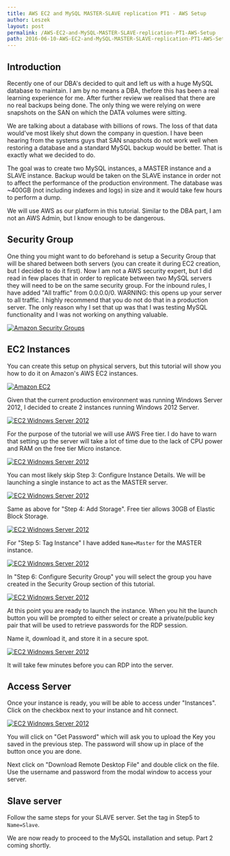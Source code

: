 ```yaml
---
title: AWS EC2 and MySQL MASTER-SLAVE replication PT1 - AWS Setup
author: Leszek
layout: post
permalink: /AWS-EC2-and-MySQL-MASTER-SLAVE-replication-PT1-AWS-Setup
path: 2016-06-10-AWS-EC2-and-MySQL-MASTER-SLAVE-replication-PT1-AWS-Setup.md
---
```


## Introduction

Recently one of our DBA's decided to quit and left us with a huge MySQL database to maintain.  I am by no means a DBA, thefore this has been a real learning experience for me.  After further review we realised that there are no real backups being done.  The only thing we were relying on were snapshots on the SAN on which the DATA volumes were sitting.

We are talking about a database with billions of rows.  The loss of that data would've most likely shut down the company in question.  I have been hearing from the systems guys that SAN snapshots do not work well when restoring a database and a standard MySQL backup would be better.  That is exactly what we decided to do.

The goal was to create two MySQL instances, a MASTER instance and a SLAVE instance.  Backup would be taken on the SLAVE instance in order not to affect the performance of the production environment.  The database was ~400GB (not including indexes and logs) in size and it would take few hours to perform a dump.

We will use AWS as our platform in this tutorial.  Similar to the DBA part, I am not an AWS Admin, but I know enough to be dangerous.

## Security Group

One thing you might want to do beforehand is setup a Security Group that will be shared between both servers (you can create it during EC2 creation, but I decided to do it first). Now I am not a AWS security expert, but I did read in few places that in order to replicate between two MySQL servers they will need to be on the same security group.  For the inbound rules, I have added "All traffic" from 0.0.0.0/0.  WARNING: this opens up your server to all traffic.  I highly recommend that you do not do that in a production server.  The only reason why I set that up was that I was testing MySQL functionality and I was not working on anything valuable.

[![Amazon Security Groups](/assets/images/20160610/-1.JPG)](/assets/images/20160610/-1.JPG)

## EC2 Instances

You can create this setup on physical servers, but this tutorial will show you how to do it on Amazon's AWS EC2 instances.

[![Amazon EC2](/assets/images/20160610/0.JPG)](/assets/images/20160610/0.JPG)

Given that the current production environment was running Windows Server 2012, I decided to create 2 instances running Windows 2012 Server.

[![EC2 Widnows Server 2012](/assets/images/20160610/1.JPG)](/assets/images/20160610/1.JPG)

For the purpose of the tutorial we will use AWS Free tier.  I do have to warn that setting up the server will take a lot of time due to the lack of CPU power and RAM on the free tier Micro instance.

[![EC2 Widnows Server 2012](/assets/images/20160610/2.JPG)](/assets/images/20160610/2.JPG)

You can most likely skip Step 3: Configure Instance Details. We will be launching a single instance to act as the MASTER server.

[![EC2 Widnows Server 2012](/assets/images/20160610/3.JPG)](/assets/images/20160610/3.JPG)

Same as above for "Step 4: Add Storage".  Free tier allows 30GB of Elastic Block Storage.

[![EC2 Widnows Server 2012](/assets/images/20160610/4.JPG)](/assets/images/20160610/4.JPG)

For "Step 5: Tag Instance" I have added `Name=Master` for the MASTER instance.

[![EC2 Widnows Server 2012](/assets/images/20160610/5.JPG)](/assets/images/20160610/5.JPG)

In "Step 6: Configure Security Group" you will select the group you have created in the Security Group section of this tutorial.

[![EC2 Widnows Server 2012](/assets/images/20160610/6.JPG)](/assets/images/20160610/6.JPG)

At this point you are ready to launch the instance.  When you hit the launch button you will be prompted to either select or create a private/public key pair that will be used to retrieve passwords for the RDP session.

Name it, download it, and store it in a secure spot.

[![EC2 Widnows Server 2012](/assets/images/20160610/7.JPG)](/assets/images/20160610/7.JPG)

It will take few minutes before you can RDP into the server.

## Access Server

Once your instance is ready, you will be able to access under "Instances".  Click on the checkbox next to your instance and hit connect.

[![EC2 Widnows Server 2012](/assets/images/20160610/8.JPG)](/assets/images/20160610/8.JPG)

You will click on "Get Password" which will ask you to upload the Key you saved in the previous step.  The password will show up in place of the button once you are done.

Next click on "Download Remote Desktop File" and double click on the file.  Use the username and password from the modal window to access your server.

## Slave server

Follow the same steps for your SLAVE server.  Set the tag in Step5 to `Name=Slave`.

We are now ready to proceed to the MySQL installation and setup. Part 2 coming shortly.











